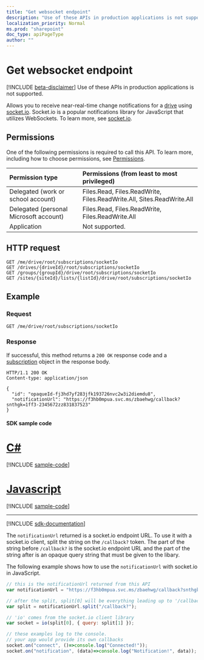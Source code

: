 ```yaml
---
title: "Get websocket endpoint"
description: "Use of these APIs in production applications is not supported."
localization_priority: Normal
ms.prod: "sharepoint"
doc_type: apiPageType
author: ""
---
```


# Get websocket endpoint

[!INCLUDE [beta-disclaimer](../../includes/beta-disclaimer.md)]
Use of these APIs in production applications is not supported.

Allows you to receive near-real-time change notifications for a [drive][] using [socket.io][].
Socket.io is a popular notifications library for JavaScript that utilizes WebSockets. To learn more, see [socket.io](https://socket.io).

[drive]: ../resources/drive.md
[socket.io]: https://socket.io/

## Permissions

One of the following permissions is required to call this API.
To learn more, including how to choose permissions, see [Permissions](/graph/permissions-reference).

| Permission type                        | Permissions (from least to most privileged)
|:---------------------------------------|:-------------------------------------------
| Delegated (work or school account)     | Files.Read, Files.ReadWrite, Files.ReadWrite.All, Sites.ReadWrite.All
| Delegated (personal Microsoft account) | Files.Read, Files.ReadWrite, Files.ReadWrite.All
| Application                            | Not supported.

## HTTP request

<!-- { "blockType": "ignored" } -->

```http
GET /me/drive/root/subscriptions/socketIo
GET /drives/{driveId}/root/subscriptions/socketIo
GET /groups/{groupId}/drive/root/subscriptions/socketIo
GET /sites/{siteId}/lists/{listId}/drive/root/subscriptions/socketIo
```

## Example

### Request

<!-- { "blockType": "request", "name": "drive_root_subscriptions_socketIo" } -->
```http
GET /me/drive/root/subscriptions/socketIo
```

### Response

If successful, this method returns a `200 OK` response code and a [subscription](../resources/subscription.md) object in the response body.

<!-- {
  "blockType": "response",
  "truncated": true,
  "@odata.type": "microsoft.graph.subscription"
} -->
```http
HTTP/1.1 200 OK
Content-type: application/json

{
  "id": "opaqueId-fj3hd7yf283jfk193726nvc2w3i2diemdu8",
  "notificationUrl": "https://f3hb0mpua.svc.ms/zbaehwg/callback?snthgk=1ff3-2345672zz831837523"
}
```
#### SDK sample code
# [C#](#tab/cs)
[!INCLUDE [sample-code](../includes/drive_root_subscriptions_socketIo-Cs-snippets.md)]

# [Javascript](#tab/javascript)
[!INCLUDE [sample-code](../includes/drive_root_subscriptions_socketIo-Javascript-snippets.md)]

---

[!INCLUDE [sdk-documentation](../includes/snippets_sdk_documentation_link.md)]

The `notificationUrl` returned is a socket.io endpoint URL.
To use it with a socket.io client, split the string on the `/callback?` token.
The part of the string before `/callback?` is the socket.io endpoint URL and the part of the string after is an opaque query string that must be given to the libary.

The following example shows how to use the `notificationUrl` with socket.io in JavaScript.

```javascript
// this is the notificationUrl returned from this API
var notificationUrl = "https://f3hb0mpua.svc.ms/zbaehwg/callback?snthgk=1ff3-2345672zz831837523";

// after the split, split[0] will be everything leading up to '/callback?' and split[1] will be everything after.
var split = notificationUrl.split("/callback?");

// 'io' comes from the socket.io client library
var socket = io(split[0], { query: split[1] });

// these examples log to the console.
// your app would provide its own callbacks
socket.on("connect", ()=>console.log("Connected!"));
socket.on("notification", (data)=>console.log("Notification!", data));
```

<!-- uuid: 8fcb5dbc-d5aa-4681-8e31-b001d5168d79 
2015-10-25 14:57:30 UTC -->
<!-- {
  "type": "#page.annotation",
  "description": "Example",
  "keywords": "",
  "section": "documentation",
  "tocPath": "",
  "suppressions": [
    "Error: /api-reference/beta/api/driveItem-subscriptions-socketio.md:\r\n      BookmarkMissing: '[#tab/cs](C#)'. Did you mean: #c (score: 5)",
    "Error: /api-reference/beta/api/driveItem-subscriptions-socketio.md:\r\n      BookmarkMissing: '[#tab/javascript](Javascript)'. Did you mean: #javascript (score: 4)"
  ]
}-->
